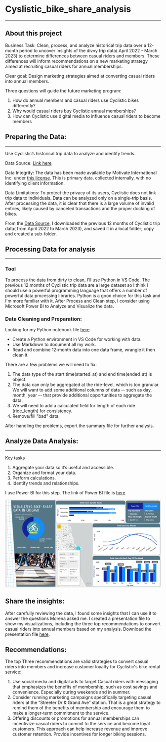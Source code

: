# Cyslistic_bike_share_analysis
---

## About this project

Business Task: Clean, process, and analyze historical trip data over a 12-month period to uncover insights of the divvy trip data( April 2022 - March 2023) to determine differences between casual riders and members. These differences will inform recommendations on a new marketing strategy aimed at recruiting casual riders for annual memberships.

Clear goal: Design marketing strategies aimed at converting casual riders into annual members.

Three questions will guide the future marketing program:
1. How do annual members and casual riders use Cyclistic bikes differently?
2. Why would casual riders buy Cyclistic annual memberships?
3. How can Cyclistic use digital media to influence casual riders to become members

## Preparing the Data: 
---

Use Cyclistic’s historical trip data to analyze and identify trends.

Data Source: [Link here](https://divvy-tripdata.s3.amazonaws.com/index.html)

Data Integrity: The data has been made available by Motivate International Inc. under [this license](https://ride.divvybikes.com/data-license-agreement). This is primary data, collected internally, with no identifying client information.

Data Limitations: To protect the privacy of its users, Cyclistic does not link trip data to individuals. Data can be analyzed only on a single-trip basis. After processing the data, it is clear that there is a large volume of invalid entries, likely caused by canceled transactions and the proper docking of bikes.

From the [Data Source](https://divvy-tripdata.s3.amazonaws.com/index.html), I downloaded the previous 12 months of Cyclistic trip data( from April 2022 to March 2023), and saved it in a local folder; copy and created a sub-folder. 

## Processing Data for analysis
---

### Tool
To process the data from dirty to clean, I'll use Python in VS Code. The previous 12 months of Cyclistic trip data are a large dataset so I think I should use a powerful programming language that offers a number of powerful data processing libraries. Python is a good choice for this task and I'm more familiar with it. After Process and Clean step, I consider using Microsoft Power BI to Analyze and Visualize the data.

### Data Cleaning and Preparation:
Looking for my Python notebook file [here](https://github.com/LucasAnalyst/CaseStudy_Cyclistic/blob/main/Cyclistic_bike_share_clean.ipynb).
- Create a Python environment in VS Code for working with data.
- Use Markdown to document all my work.
- Read and combine 12-month data into one data frame, wrangle it then clean it.
  
There are a few problems we will need to fix:
1. The data type of the start time(started_at) and end time(ended_at) is object.
2. The data can only be aggregated at the ride-level, which is too granular. We will want to add some additional columns of data -- such as day, month, year -- that provide additional opportunities to aggregate the data.
3. We will need to add a calculated field for length of each ride (ride_length) for consistency.
4. Remove/fill "bad" data.

After handling the problems, export the summary file for further analysis.

## Analyze Data Analysis:
---
Key tasks
1. Aggregate your data so it’s useful and accessible.
2. Organize and format your data.
3. Perform calculations.
4. Identify trends and relationships.

I use Power BI for this step. The link of Power BI file is [here](https://drive.google.com/file/d/1h3MlxNFzSJUN589BUT_vuAICKtg16SB0/view?usp=sharing)

![Overview](/Overview.png)

## Share the insights:

After carefully reviewing the data, I found some insights that I can use it to answer the questions Morena asked me. 
I created a presentation file to show my visualizations, including the three top recommendations to convert casual riders into annual members based on my analysis.
Download the presentation file [here](https://github.com/LucasAnalyst/CaseStudy_Cyclistic/blob/main/Cyslistic_bike_share_Presentation.pptx).

##  Recommendations: 
The top Three recommendations are valid strategies to convert casual riders into members and increase customer loyalty for Cyclistic's bike rental service:

1. Use social media and digital ads to target Casual riders with messaging that emphasizes the benefits of membership, such as cost savings and convenience. Especially during weekends and in summer.
2. Consider running marketing campaigns specifically targeting casual riders at the “Streeter Dr & Grand Ave” station. That is a great strategy to remind them of the benefits of membership and encourage them to make a longer-term commitment to the service.
3. Offering discounts or promotions for annual memberships can incentivize casual riders to commit to the service and become loyal customers. This approach can help increase revenue and improve customer retention. Provide incentives for longer biking sessions.

